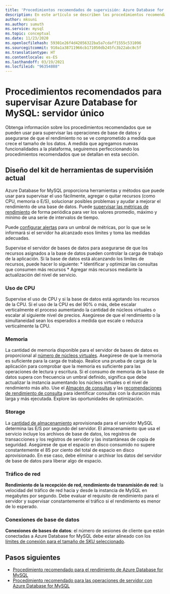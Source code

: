 ```yaml
---
title: 'Procedimientos recomendados de supervisión: Azure Database for MySQL'
description: En este artículo se describen los procedimientos recomendados para supervisar Azure Database for MySQL.
author: mksuni
ms.author: sumuth
ms.service: mysql
ms.topic: conceptual
ms.date: 11/23/2020
ms.openlocfilehash: 59301e26f4d42056322ba5a7cdaff1555c531096
ms.sourcegitcommit: 910a1a38711966cb171050db245fc3b22abc8c5f
ms.translationtype: HT
ms.contentlocale: es-ES
ms.lasthandoff: 03/19/2021
ms.locfileid: "96354888"
---
```

# <a name="best-practices-for-monitoring-azure-database-for-mysql--single-server"></a>Procedimientos recomendados para supervisar Azure Database for MySQL: servidor único

Obtenga información sobre los procedimientos recomendados que se pueden usar para supervisar las operaciones de base de datos y asegurarse de que el rendimiento no se ve comprometido a medida que crece el tamaño de los datos. A medida que agregamos nuevas funcionalidades a la plataforma, seguiremos perfeccionando los procedimientos recomendados que se detallan en esta sección.

## <a name="layout-of-the-current-monitoring-toolkit"></a>Diseño del kit de herramientas de supervisión actual

Azure Database for MySQL proporciona herramientas y métodos que puede usar para supervisar el uso fácilmente, agregar o quitar recursos (como CPU, memoria o E/S), solucionar posibles problemas y ayudar a mejorar el rendimiento de una base de datos. Puede [supervisar las métricas de rendimiento](concepts-monitoring.md#metrics) de forma periódica para ver los valores promedio, máximo y mínimo de una serie de intervalos de tiempo.

Puede [configurar alertas](howto-alert-on-metric.md#create-an-alert-rule-on-a-metric-from-the-azure-portal) para un umbral de métricas, por lo que se le informará si el servidor ha alcanzado esos límites y toma las medidas adecuadas.  

Supervise el servidor de bases de datos para asegurarse de que los recursos asignados a la base de datos pueden controlar la carga de trabajo de la aplicación. Si la base de datos está alcanzando los límites de recursos, puede hacer lo siguiente:
    * Identificar y optimizar las consultas que consumen más recursos 
    * Agregar más recursos mediante la actualización del nivel de servicio.

### <a name="cpu-utilization"></a>Uso de CPU
Supervise el uso de CPU y si la base de datos está agotando los recursos de la CPU. Si el uso de la CPU es del 90% o más, debe escalar verticalmente el proceso aumentando la cantidad de núcleos virtuales o escalar al siguiente nivel de precios.  Asegúrese de que el rendimiento o la simultaneidad sean los esperados a medida que escale o reduzca verticalmente la CPU. 

### <a name="memory"></a>Memoria 
La cantidad de memoria disponible para el servidor de bases de datos es proporcional al [número de núcleos virtuales](concepts-pricing-tiers.md). Asegúrese de que la memoria es suficiente para la carga de trabajo. Realice una prueba de carga de la aplicación para comprobar que la memoria es suficiente para las operaciones de lectura y escritura. Si el consumo de memoria de la base de datos supera con frecuencia un umbral definido, significa que debe actualizar la instancia aumentando los núcleos virtuales o el nivel de rendimiento más alto. Use el [Almacén de consultas](concepts-query-store.md) y las [recomendaciones de rendimiento de consulta](concepts-performance-recommendations.md) para identificar consultas con la duración más larga y más ejecutada. Explore las oportunidades de optimización. 

### <a name="storage"></a>Storage 
La [cantidad de almacenamiento](howto-create-manage-server-portal.md#scale-compute-and-storage) aprovisionada para el servidor MySQL determina las E/S por segundo del servidor. El almacenamiento que usa el servicio incluye los archivos de base de datos, los registros de transacciones y los registros de servidor y las instantáneas de copia de seguridad. Asegúrese de que el espacio en disco consumido no supere constantemente el 85 por ciento del total de espacio en disco aprovisionado. En ese caso, debe eliminar o archivar los datos del servidor de base de datos para liberar algo de espacio. 

### <a name="network-traffic"></a>Tráfico de red 

**Rendimiento de la recepción de red, rendimiento de transmisión de red**: la velocidad del tráfico de red hacia y desde la instancia de MySQL en megabytes por segundo. Debe evaluar el requisito de rendimiento para el servidor y supervisar constantemente el tráfico si el rendimiento es menor de lo esperado. 

### <a name="database-connections"></a>Conexiones de base de datos 
**Conexiones de bases de datos**: el número de sesiones de cliente que están conectadas a Azure Database for MySQL debe estar alineado con los [límites de conexión para el tamaño de SKU seleccionado](concepts-server-parameters.md#max_connections). 


## <a name="next-steps"></a>Pasos siguientes

- [Procedimiento recomendado para el rendimiento de Azure Database for MySQL](concept-performance-best-practices.md)
- [Procedimiento recomendado para las operaciones de servidor con Azure Database for MySQL](concept-operation-excellence-best-practices.md)
